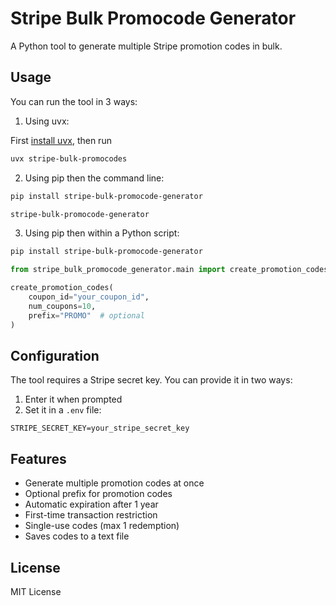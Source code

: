 # Stripe Bulk Promocode Generator

A Python tool to generate multiple Stripe promotion codes in bulk.

## Usage

You can run the tool in 3 ways:

1. Using uvx:

First [install uvx](https://docs.astral.sh/uv/getting-started/installation/), then run

```bash
uvx stripe-bulk-promocodes
```

2. Using pip then the command line:

```bash
pip install stripe-bulk-promocode-generator
```

```bash
stripe-bulk-promocode-generator
```

3. Using pip then within a Python script:

```bash
pip install stripe-bulk-promocode-generator
```

```python
from stripe_bulk_promocode_generator.main import create_promotion_codes

create_promotion_codes(
    coupon_id="your_coupon_id",
    num_coupons=10,
    prefix="PROMO"  # optional
)
```

## Configuration

The tool requires a Stripe secret key. You can provide it in two ways:

1. Enter it when prompted
2. Set it in a `.env` file:

```
STRIPE_SECRET_KEY=your_stripe_secret_key
```

## Features

- Generate multiple promotion codes at once
- Optional prefix for promotion codes
- Automatic expiration after 1 year
- First-time transaction restriction
- Single-use codes (max 1 redemption)
- Saves codes to a text file

## License

MIT License
